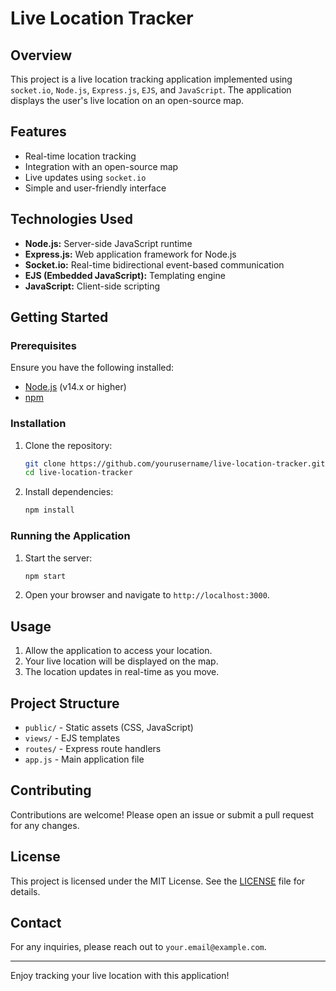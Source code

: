 # Live Location Tracker

## Overview

This project is a live location tracking application implemented using `socket.io`, `Node.js`, `Express.js`, `EJS`, and `JavaScript`. The application displays the user's live location on an open-source map.

## Features

- Real-time location tracking
- Integration with an open-source map
- Live updates using `socket.io`
- Simple and user-friendly interface

## Technologies Used

- **Node.js:** Server-side JavaScript runtime
- **Express.js:** Web application framework for Node.js
- **Socket.io:** Real-time bidirectional event-based communication
- **EJS (Embedded JavaScript):** Templating engine
- **JavaScript:** Client-side scripting

## Getting Started

### Prerequisites

Ensure you have the following installed:

- [Node.js](https://nodejs.org/) (v14.x or higher)
- [npm](https://www.npmjs.com/)

### Installation

1. Clone the repository:

    ```sh
    git clone https://github.com/yourusername/live-location-tracker.git
    cd live-location-tracker
    ```

2. Install dependencies:

    ```sh
    npm install
    ```

### Running the Application

1. Start the server:

    ```sh
    npm start
    ```

2. Open your browser and navigate to `http://localhost:3000`.

## Usage

1. Allow the application to access your location.
2. Your live location will be displayed on the map.
3. The location updates in real-time as you move.

## Project Structure

- `public/` - Static assets (CSS, JavaScript)
- `views/` - EJS templates
- `routes/` - Express route handlers
- `app.js` - Main application file

## Contributing

Contributions are welcome! Please open an issue or submit a pull request for any changes.

## License

This project is licensed under the MIT License. See the [LICENSE](LICENSE) file for details.

## Contact

For any inquiries, please reach out to `your.email@example.com`.

---

Enjoy tracking your live location with this application!
